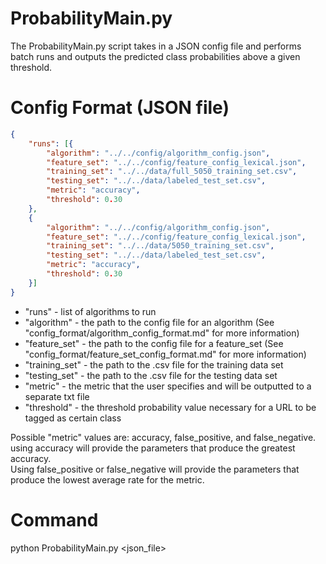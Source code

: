 # ProbabilityMain.py

The ProbabilityMain.py script takes in a JSON config file and performs batch runs and outputs the predicted class probabilities above a given threshold.

# Config Format (JSON file)
```json
{ 
	"runs": [{
		"algorithm": "../../config/algorithm_config.json",
		"feature_set": "../../config/feature_config_lexical.json",
		"training_set": "../../data/full_5050_training_set.csv",
		"testing_set": "../../data/labeled_test_set.csv",
		"metric": "accuracy",
        "threshold": 0.30
	},
	{
		"algorithm": "../../config/algorithm_config.json",
		"feature_set": "../../config/feature_config_lexical.json",
		"training_set": "../../data/5050_training_set.csv",
		"testing_set": "../../data/labeled_test_set.csv",
		"metric": "accuracy",
        "threshold": 0.30
	}]	
}
```
* "runs" - list of algorithms to run
* "algorithm" - the path to the config file for an algorithm (See "config_format/algorithm_config_format.md" for more information)
* "feature_set" - the path to the config file for a feature_set (See "config_format/feature_set_config_format.md" for more information)
* "training_set" - the path to the .csv file for the training data set
* "testing_set" - the path to the .csv file for the testing data set
* "metric"	- the metric that the user specifies and will be outputted to a separate txt file
* "threshold" - the threshold probability value necessary for a URL to be tagged as certain class

Possible "metric" values are: accuracy, false_positive, and false_negative.  
using accuracy will provide the parameters that produce the greatest accuracy.  
Using false_positive or false_negative will provide the parameters that produce the lowest average rate for the metric.  

# Command

python ProbabilityMain.py <json_file>
